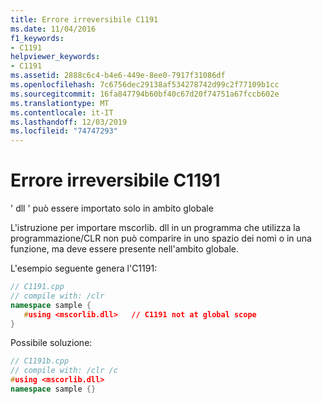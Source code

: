 ```yaml
---
title: Errore irreversibile C1191
ms.date: 11/04/2016
f1_keywords:
- C1191
helpviewer_keywords:
- C1191
ms.assetid: 2888c6c4-b4e6-449e-8ee0-7917f31086df
ms.openlocfilehash: 7c6756dec29138af534278742d99c2f77109b1cc
ms.sourcegitcommit: 16fa847794b60bf40c67d20f74751a67fccb602e
ms.translationtype: MT
ms.contentlocale: it-IT
ms.lasthandoff: 12/03/2019
ms.locfileid: "74747293"
---
```

# <a name="fatal-error-c1191"></a>Errore irreversibile C1191

' dll ' può essere importato solo in ambito globale

L'istruzione per importare mscorlib. dll in un programma che utilizza la programmazione/CLR non può comparire in uno spazio dei nomi o in una funzione, ma deve essere presente nell'ambito globale.

L'esempio seguente genera l'C1191:

```cpp
// C1191.cpp
// compile with: /clr
namespace sample {
   #using <mscorlib.dll>   // C1191 not at global scope
}
```

Possibile soluzione:

```cpp
// C1191b.cpp
// compile with: /clr /c
#using <mscorlib.dll>
namespace sample {}
```

